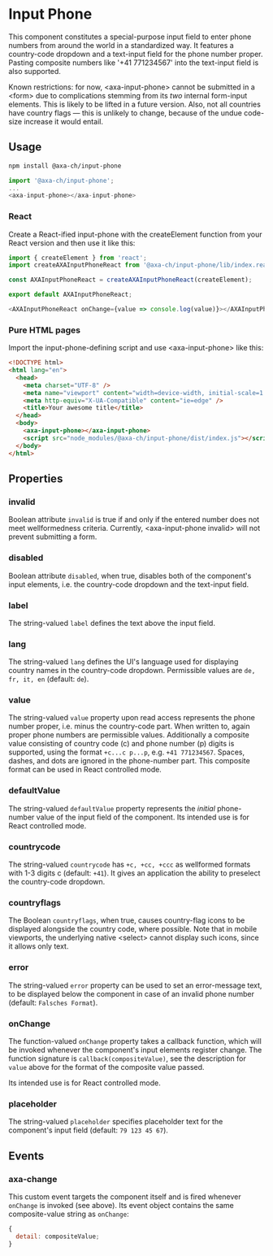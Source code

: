 # Input Phone

This component constitutes a special-purpose input field to enter phone numbers from around the world in a standardized way.
It features a country-code dropdown and a text-input field for the phone number proper. Pasting composite numbers like '+41 771234567' into the text-input field is also supported.

Known restrictions: for now, &lt;axa-input-phone&gt; cannot be submitted in a &lt;form&gt; due to complications stemming from its _two_ internal form-input elements. This is likely to be lifted in a future version. Also, not all countries have country flags &mdash; this is unlikely to change, because of the undue code-size increase it would entail.

## Usage

```bash
npm install @axa-ch/input-phone
```

```js
import '@axa-ch/input-phone';
...
<axa-input-phone></axa-input-phone>
```

### React

Create a React-ified input-phone with the createElement function from your React version and then use it like this:

```js
import { createElement } from 'react';
import createAXAInputPhoneReact from '@axa-ch/input-phone/lib/index.react';

const AXAInputPhoneReact = createAXAInputPhoneReact(createElement);

export default AXAInputPhoneReact;
```

```js
<AXAInputPhoneReact onChange={value => console.log(value)}></AXAInputPhoneReact>
```

### Pure HTML pages

Import the input-phone-defining script and use &lt;axa-input-phone&gt; like this:

```html
<!DOCTYPE html>
<html lang="en">
  <head>
    <meta charset="UTF-8" />
    <meta name="viewport" content="width=device-width, initial-scale=1.0" />
    <meta http-equiv="X-UA-Compatible" content="ie=edge" />
    <title>Your awesome title</title>
  </head>
  <body>
    <axa-input-phone></axa-input-phone>
    <script src="node_modules/@axa-ch/input-phone/dist/index.js"></script>
  </body>
</html>
```

## Properties

### invalid

Boolean attribute `invalid` is true if and only if the entered number does not meet wellformedness criteria. Currently, &lt;axa-input-phone invalid&gt; will not prevent submitting a form.

### disabled

Boolean attribute `disabled`, when true, disables both of the component's input elements, i.e. the country-code dropdown and the text-input field.

### label

The string-valued `label` defines the text above the input field.

### lang

The string-valued `lang` defines the UI's language used for displaying country names in the country-code dropdown. Permissible values are `de, fr, it, en` (default: `de`).

### value

The string-valued `value` property upon read access represents the phone number proper, i.e. minus the country-code part. When written to, again proper phone numbers are permissible values. Additionally a composite value consisting of country code (c) and phone number (p) digits is supported, using the format `+c...c p...p`, e.g. `+41 771234567`. Spaces, dashes, and dots are ignored in the phone-number part. This composite format can be used in React controlled mode.

### defaultValue

The string-valued `defaultValue` property represents the _initial_ phone-number value of the input field of the component. Its intended use is for React controlled mode.

### countrycode

The string-valued `countrycode` has `+c, +cc, +ccc` as wellformed formats with 1-3 digits c (default: `+41`). It gives an application the ability to preselect the country-code dropdown.

### countryflags

The Boolean `countryflags`, when true, causes country-flag icons to be displayed alongside the country code, where possible.
Note that in mobile viewports, the underlying native &lt;select&gt; cannot display such icons, since it allows only text.

### error

The string-valued `error` property can be used to set an error-message text, to be displayed below the component in case of an invalid phone number (default: `Falsches Format`).

### onChange

The function-valued `onChange` property takes a callback function, which will be invoked whenever the component's input elements register change. The function signature is `callback(compositeValue)`, see the description for `value` above for the format of the composite value passed.

Its intended use is for React controlled mode.

### placeholder

The string-valued `placeholder` specifies placeholder text for the component's input field (default: `79 123 45 67`).

## Events

### axa-change

This custom event targets the component itself and is fired whenever `onChange` is invoked (see above). Its event object contains the same composite-value string as `onChange`:

```js
{
  detail: compositeValue;
}
```
